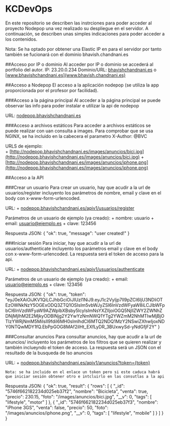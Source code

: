 # KCDevOps

En este repositorio se describen las instrciones para poder acceder al proyecto Nodepop una vez realizado su despliegue en el servidor. A continuación, se describen unas simples indicaciones para poder acceder a los contenidos.

Nota: Se ha optado por obtener una Elastic IP en para el servidor por tanto también se fucionará con el dominio  bhavish.chandnani.es

##Acceso por IP o dominio
Al acceder por IP o dominio se accederá al portfolio del autor.
IP: 23.20.0.234
Dominio/URL: [bhavishchandnani.es](bhavishchandnani.es) o [www.bhavishchandnani.es](www.bhavish.chandnani.es)

##Acceso a Nodepop
El acceso a la aplicación nodepop (se utiliza la app proporcionada por el profesor por facilidad).

###Acceso a la página principal
Al acceder a la página principal se puede observar las info para poder instalar e utilizar la api de nodepop

URL: [nodepop.bhavishchandnani.es](nodepop.bhavishchandnani.es)

###Acceso a archivos estáticos 
Para acceder a archivos estáticos se puede realizar con uan consulta a images. Para comprobar que se usa NGINX, se ha incluido en la cabecera el parametro X-Author: @BVC

URLS de ejemplo:  
	+ [http://nodepop.bhavishchandnani.es/images/anuncios/bici.jpg](http://nodepop.bhavishchandnani.es/images/anuncios/bici.jpg)
	+ [http://nodepop.bhavishchandnani.es/images/anuncios/iphone.png](http://nodepop.bhavishchandnani.es/images/anuncios/iphone.png)

##Acceso a la API

###Crear un usuario
Para crear un usuario, hay que acudir a la url de usuarios/register incluyento los parámetros de nombre, email y clave en el body con x-www-form-urlencoded. 

URL:
	+ [nodepop.bhavishchandnani.es/apiv1/usuarios/register](nodepop.bhavishchandnani.es/apiv1/usuarios/register)

Parámetros de un usuario de ejemplo (ya creado):
	+ nombre: usuario
	+ email: usuario@ejemplo.es
	+ clave: 123456

Respuesta JSON:
	{
	  "ok": true,
	  "message": "user created!"
	}

###Iniciar sesión
Para iniciar, hay que acudir a la url de usuarios/authenticate incluyento los parámetros email y clave en el body con x-www-form-urlencoded. La respuesta será el token de acceso para la api.

URL:
	+ [nodepop.bhavishchandnani.es/apiv1/usuarios/authenticate](nodepop.bhavishchandnani.es/apiv1/usuarios/authenticate)

Parámetros de un usuario de ejemplo (ya creado):
	+ email: usuario@ejemplo.es
	+ clave: 123456

Respuesta JSON:
	{
	  "ok": true,
	  "token": "eyJ0eXAiOiJKV1QiLCJhbGciOiJIUzI1NiJ9.eyJ1c2VyIjp7Il9pZCI6IjU3NDliOTEzOWNkNzY5OGExODQ3ZTQ1OSIsIm5vbWJyZSI6InVzdWFyaW8iLCJlbWFpbCI6InVzdWFyaW9AZWplbXBsby5lcyIsImNsYXZlIjoiOGQ5NjllZWY2ZWNhZDNjMjlhM2E2MjkyODBlNjg2Y2YwYzNmNWQ1YTg2YWZmM2NhMTIwMjBjOTIzYWRjNmM5MiIsIl9fdiI6MH0sImlhdCI6MTQ2NDQ1MzY2NSwiZXhwIjoxNDY0NTQwMDY1fQ.EbPpGOG8MAf2ilHt_EXfLyDR_3BUxwySd-yNdGfjF2Y"
	}

###Consultar anuncios
Para consultar anuncios, hay que acudir a la url de anuncios/ incluyento los parámetros de los filtros que se quieren realizar y también inclueyndo el token de acceso. La respuesta será un JSON con el resultado de la busqueda de lso anuncios

URL:
	+ [nodepop.bhavishchandnani.es/apiv1/anuncios?token={token}](eyJ0eXAiOiJKV1QiLCJhbGciOiJIUzI1NiJ9.eyJ1c2VyIjp7Il9pZCI6IjU3NDliOTEzOWNkNzY5OGExODQ3ZTQ1OSIsIm5vbWJyZSI6InVzdWFyaW8iLCJlbWFpbCI6InVzdWFyaW9AZWplbXBsby5lcyIsImNsYXZlIjoiOGQ5NjllZWY2ZWNhZDNjMjlhM2E2MjkyODBlNjg2Y2YwYzNmNWQ1YTg2YWZmM2NhMTIwMjBjOTIzYWRjNmM5MiIsIl9fdiI6MH0sImlhdCI6MTQ2NDQ1MzY2NSwiZXhwIjoxNDY0NTQwMDY1fQ.EbPpGOG8MAf2ilHt_EXfLyDR_3BUxwySd-yNdGfjF2Y)

	Nota: se ha incluido en el enlace un token pero si este caduca habrá que iniciar sesión obtener otro e intcluirlo en las consutlas a la api

Respuesta JSON:
	{
	  "ok": true,
	  "result": {
	    "rows": [
	      {
	        "_id": "5746f662182234d025eb37f2",
	        "nombre": "Bicicleta",
	        "venta": true,
	        "precio": 230.15,
	        "foto": "/images/anuncios/bici.jpg",
	        "__v": 0,
	        "tags": [
	          "lifestyle",
	          "motor"
	        ]
	      },
	      {
	        "_id": "5746f662182234d025eb37f3",
	        "nombre": "iPhone 3GS",
	        "venta": false,
	        "precio": 50,
	        "foto": "/images/anuncios/iphone.png",
	        "__v": 0,
	        "tags": [
	          "lifestyle",
	          "mobile"
	        ]
	      }
	    ]
	  }
	}